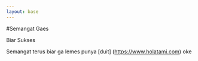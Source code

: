 ```yaml
---
layout: base
---
```


#Semangat Gaes

Biar Sukses

Semangat terus biar ga lemes punya [duit] (https://www.holatami.com) oke
